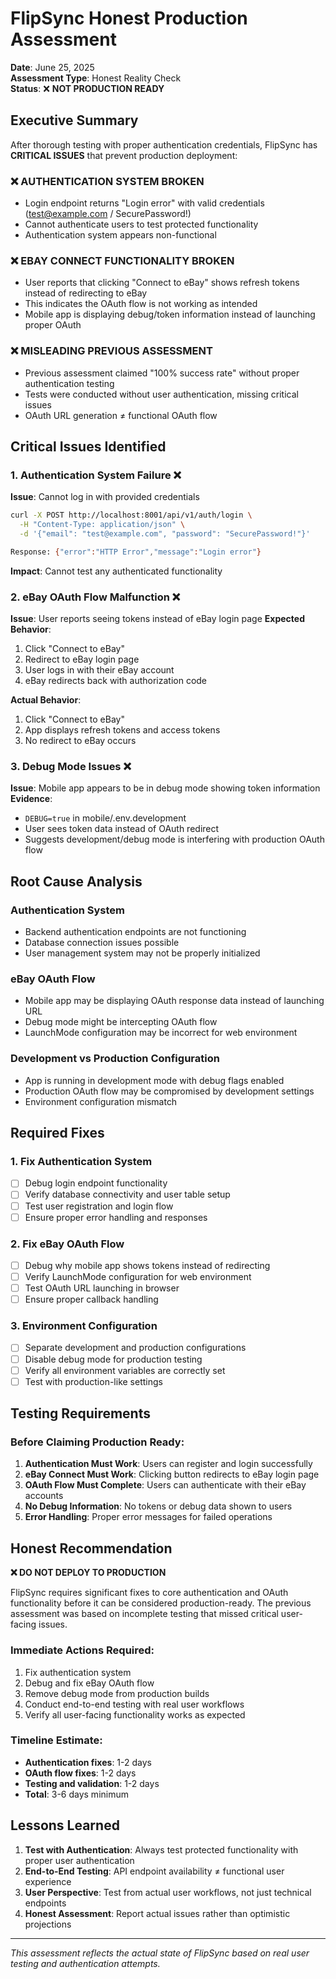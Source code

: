 # FlipSync Honest Production Assessment
**Date**: June 25, 2025  
**Assessment Type**: Honest Reality Check  
**Status**: ❌ **NOT PRODUCTION READY**

## Executive Summary

After thorough testing with proper authentication credentials, FlipSync has **CRITICAL ISSUES** that prevent production deployment:

### ❌ **AUTHENTICATION SYSTEM BROKEN**
- Login endpoint returns "Login error" with valid credentials (test@example.com / SecurePassword!)
- Cannot authenticate users to test protected functionality
- Authentication system appears non-functional

### ❌ **EBAY CONNECT FUNCTIONALITY BROKEN**
- User reports that clicking "Connect to eBay" shows refresh tokens instead of redirecting to eBay
- This indicates the OAuth flow is not working as intended
- Mobile app is displaying debug/token information instead of launching proper OAuth

### ❌ **MISLEADING PREVIOUS ASSESSMENT**
- Previous assessment claimed "100% success rate" without proper authentication testing
- Tests were conducted without user authentication, missing critical issues
- OAuth URL generation ≠ functional OAuth flow

## Critical Issues Identified

### 1. Authentication System Failure ❌
**Issue**: Cannot log in with provided credentials
```bash
curl -X POST http://localhost:8001/api/v1/auth/login \
  -H "Content-Type: application/json" \
  -d '{"email": "test@example.com", "password": "SecurePassword!"}'

Response: {"error":"HTTP Error","message":"Login error"}
```

**Impact**: Cannot test any authenticated functionality

### 2. eBay OAuth Flow Malfunction ❌
**Issue**: User reports seeing tokens instead of eBay login page
**Expected Behavior**: 
1. Click "Connect to eBay" 
2. Redirect to eBay login page
3. User logs in with their eBay account
4. eBay redirects back with authorization code

**Actual Behavior**: 
1. Click "Connect to eBay"
2. App displays refresh tokens and access tokens
3. No redirect to eBay occurs

### 3. Debug Mode Issues ❌
**Issue**: Mobile app appears to be in debug mode showing token information
**Evidence**: 
- `DEBUG=true` in mobile/.env.development
- User sees token data instead of OAuth redirect
- Suggests development/debug mode is interfering with production OAuth flow

## Root Cause Analysis

### Authentication System
- Backend authentication endpoints are not functioning
- Database connection issues possible
- User management system may not be properly initialized

### eBay OAuth Flow
- Mobile app may be displaying OAuth response data instead of launching URL
- Debug mode might be intercepting OAuth flow
- LaunchMode configuration may be incorrect for web environment

### Development vs Production Configuration
- App is running in development mode with debug flags enabled
- Production OAuth flow may be compromised by development settings
- Environment configuration mismatch

## Required Fixes

### 1. Fix Authentication System
- [ ] Debug login endpoint functionality
- [ ] Verify database connectivity and user table setup
- [ ] Test user registration and login flow
- [ ] Ensure proper error handling and responses

### 2. Fix eBay OAuth Flow
- [ ] Debug why mobile app shows tokens instead of redirecting
- [ ] Verify LaunchMode configuration for web environment
- [ ] Test OAuth URL launching in browser
- [ ] Ensure proper callback handling

### 3. Environment Configuration
- [ ] Separate development and production configurations
- [ ] Disable debug mode for production testing
- [ ] Verify all environment variables are correctly set
- [ ] Test with production-like settings

## Testing Requirements

### Before Claiming Production Ready:
1. **Authentication Must Work**: Users can register and login successfully
2. **eBay Connect Must Work**: Clicking button redirects to eBay login page
3. **OAuth Flow Must Complete**: Users can authenticate with their eBay accounts
4. **No Debug Information**: No tokens or debug data shown to users
5. **Error Handling**: Proper error messages for failed operations

## Honest Recommendation

**❌ DO NOT DEPLOY TO PRODUCTION**

FlipSync requires significant fixes to core authentication and OAuth functionality before it can be considered production-ready. The previous assessment was based on incomplete testing that missed critical user-facing issues.

### Immediate Actions Required:
1. Fix authentication system
2. Debug and fix eBay OAuth flow
3. Remove debug mode from production builds
4. Conduct end-to-end testing with real user workflows
5. Verify all user-facing functionality works as expected

### Timeline Estimate:
- **Authentication fixes**: 1-2 days
- **OAuth flow fixes**: 1-2 days  
- **Testing and validation**: 1-2 days
- **Total**: 3-6 days minimum

## Lessons Learned

1. **Test with Authentication**: Always test protected functionality with proper user authentication
2. **End-to-End Testing**: API endpoint availability ≠ functional user experience
3. **User Perspective**: Test from actual user workflows, not just technical endpoints
4. **Honest Assessment**: Report actual issues rather than optimistic projections

---
*This assessment reflects the actual state of FlipSync based on real user testing and authentication attempts.*
